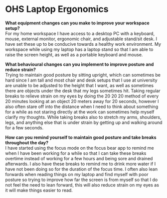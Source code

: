 # OHS Laptop Ergonomics

**What equipment changes can you make to improve your workspace setup?**  
For my home workspace I have access to a desktop PC with a keyboard, mouse, external monitor, ergonomic chair, and adjustable stand/sit desk. I have set these up to be conducive towards a healthy work environment. My workspace while using my laptop has a laptop stand so that I am able to raise the screen height, as well as a portable keyboard and mouse.

**What behavioural changes can you implement to improve posture and reduce strain?**  
Trying to maintain good posture by sitting upright, which can sometimes be hard since I am tall and most chair and desk setups that I use at university are unable to be adjusted to the height that I want, as well as sometimes there are objects under the desk that my legs sometimes hit. Taking regular breaks to relieve strain on my eyes by doing the 20 20 20 method of every 20 minutes looking at an object 20 meters away for 20 seconds, however I also often stare off into the distance when I need to think about something for a while as not staring directly at the work can sometimes help myself clarify my thoughts. While taking breaks also to stretch my arms, shoulders, legs, and anything else that is under strain by getting up and walking around for a few seconds.

**How can you remind yourself to maintain good posture and take breaks throughout the day?**  
I have started using the focus mode on the focus bear app to remind me when I have been working for a while so that I can take these breaks overtime instead of working for a few hours and being sore and drained afterwards. I also have these breaks to remind me to drink more water if I have not been doing so for the duration of the focus time. I often also lean forwards when reading things on my laptop and find myself with poor posture so trying to improve how far the screen is from myself so that I do not feel the need to lean forward, this will also reduce strain on my eyes as it will make things easier to read.